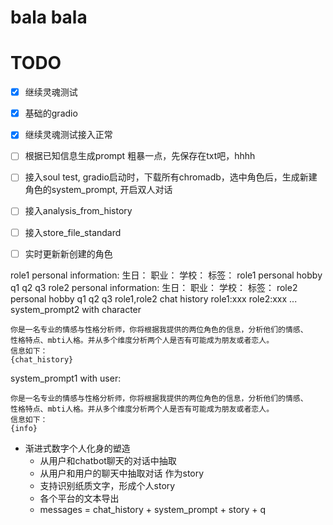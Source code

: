 # bala bala 

# TODO
- [x] 继续灵魂测试
- [x] 基础的gradio
- [x] 继续灵魂测试接入正常
- [ ] 根据已知信息生成prompt
      粗暴一点，先保存在txt吧，hhhh
- [ ] 接入soul test, gradio启动时，下载所有chromadb，选中角色后，生成新建角色的system_prompt, 开启双人对话
- [ ] 接入analysis_from_history
- [ ] 接入store_file_standard
- [ ] 实时更新新创建的角色


role1 personal information:
  生日：
  职业：
  学校：
  标签： 
role1 personal hobby 
  q1 
  q2
  q3 
role2 personal information:
  生日：
  职业：
  学校： 
  标签：
role2 personal hobby 
  q1 
  q2 
  q3
role1,role2 chat history
  role1:xxx
  role2:xxx
  ...
system_prompt2 with character
  ```
  你是一名专业的情感与性格分析师，你将根据我提供的两位角色的信息，分析他们的情感、
  性格特点、mbti人格。并从多个维度分析两个人是否有可能成为朋友或者恋人。
  信息如下：
  {chat_history}
  ```
  system_prompt1 with user:
  ```
  你是一名专业的情感与性格分析师，你将根据我提供的两位角色的信息，分析他们的情感、
  性格特点、mbti人格。并从多个维度分析两个人是否有可能成为朋友或者恋人。
  信息如下：
  {info}
  ```
  
- 渐进式数字个人化身的塑造
  - 从用户和chatbot聊天的对话中抽取
  - 从用户和用户的聊天中抽取对话 作为story
  - 支持识别纸质文字，形成个人story
  - 各个平台的文本导出
  - messages = chat_history + system_prompt + story + q

